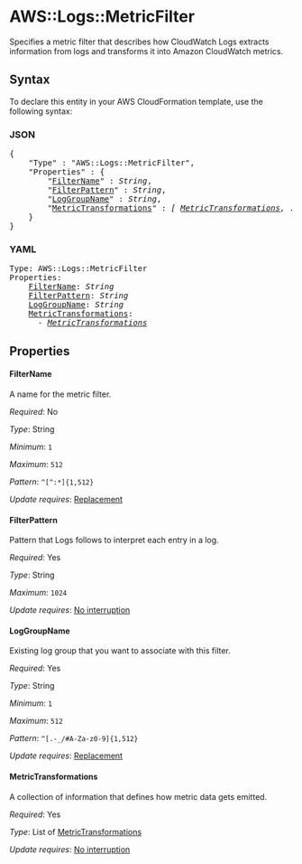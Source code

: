 # AWS::Logs::MetricFilter

Specifies a metric filter that describes how CloudWatch Logs extracts information from logs and transforms it into Amazon CloudWatch metrics.

## Syntax

To declare this entity in your AWS CloudFormation template, use the following syntax:

### JSON

<pre>
{
    "Type" : "AWS::Logs::MetricFilter",
    "Properties" : {
        "<a href="#filtername" title="FilterName">FilterName</a>" : <i>String</i>,
        "<a href="#filterpattern" title="FilterPattern">FilterPattern</a>" : <i>String</i>,
        "<a href="#loggroupname" title="LogGroupName">LogGroupName</a>" : <i>String</i>,
        "<a href="#metrictransformations" title="MetricTransformations">MetricTransformations</a>" : <i>[ <a href="metrictransformations.md">MetricTransformations</a>, ... ]</i>
    }
}
</pre>

### YAML

<pre>
Type: AWS::Logs::MetricFilter
Properties:
    <a href="#filtername" title="FilterName">FilterName</a>: <i>String</i>
    <a href="#filterpattern" title="FilterPattern">FilterPattern</a>: <i>String</i>
    <a href="#loggroupname" title="LogGroupName">LogGroupName</a>: <i>String</i>
    <a href="#metrictransformations" title="MetricTransformations">MetricTransformations</a>: <i>
      - <a href="metrictransformations.md">MetricTransformations</a></i>
</pre>

## Properties

#### FilterName

A name for the metric filter.

_Required_: No

_Type_: String

_Minimum_: <code>1</code>

_Maximum_: <code>512</code>

_Pattern_: <code>^[^:*]{1,512}</code>

_Update requires_: [Replacement](https://docs.aws.amazon.com/AWSCloudFormation/latest/UserGuide/using-cfn-updating-stacks-update-behaviors.html#update-replacement)

#### FilterPattern

Pattern that Logs follows to interpret each entry in a log.

_Required_: Yes

_Type_: String

_Maximum_: <code>1024</code>

_Update requires_: [No interruption](https://docs.aws.amazon.com/AWSCloudFormation/latest/UserGuide/using-cfn-updating-stacks-update-behaviors.html#update-no-interrupt)

#### LogGroupName

Existing log group that you want to associate with this filter.

_Required_: Yes

_Type_: String

_Minimum_: <code>1</code>

_Maximum_: <code>512</code>

_Pattern_: <code>^[.\-_/#A-Za-z0-9]{1,512}</code>

_Update requires_: [Replacement](https://docs.aws.amazon.com/AWSCloudFormation/latest/UserGuide/using-cfn-updating-stacks-update-behaviors.html#update-replacement)

#### MetricTransformations

A collection of information that defines how metric data gets emitted.

_Required_: Yes

_Type_: List of <a href="metrictransformations.md">MetricTransformations</a>

_Update requires_: [No interruption](https://docs.aws.amazon.com/AWSCloudFormation/latest/UserGuide/using-cfn-updating-stacks-update-behaviors.html#update-no-interrupt)
